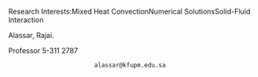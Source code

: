 Research Interests:Mixed Heat ConvectionNumerical SolutionsSolid-Fluid Interaction

Alassar, Rajai.
                
Professor
 5-311
 2787



                            alassar@kfupm.edu.sa

